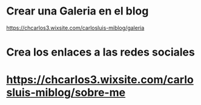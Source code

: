 # Crear una Galeria en el blog
https://chcarlos3.wixsite.com/carlosluis-miblog/galeria

# Crea los enlaces a las redes sociales
# https://chcarlos3.wixsite.com/carlosluis-miblog/sobre-me
